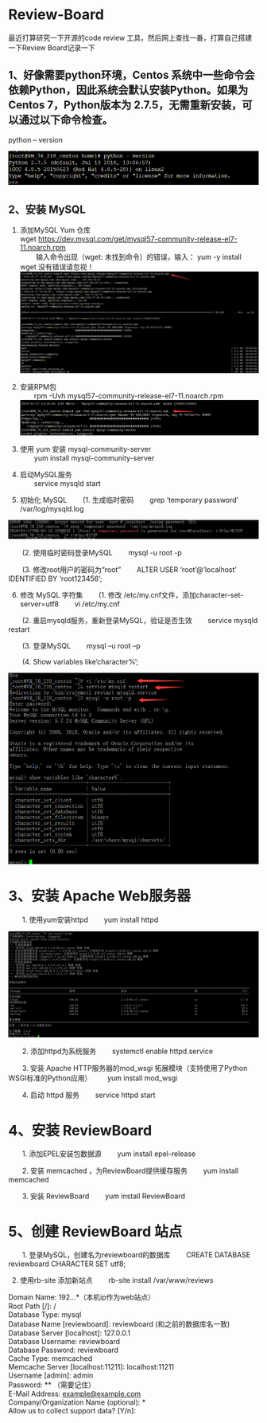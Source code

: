# Review-Board

最近打算研究一下开源的code review 工具，然后网上查找一番，打算自己搭建一下Review Board记录一下    

## 1、好像需要python环境，Centos 系统中一些命令会依赖Python，因此系统会默认安装Python。如果为Centos 7，Python版本为 2.7.5，无需重新安装，可以通过以下命令检查。    

python – version    

![Image 下载文件](https://github.com/liweiDiao/Review-Board/blob/master/images/1.png)    

## 2、安装 MySQL    

1. 添加MySQL Yum 仓库    
   wget https://dev.mysql.com/get/mysql57-community-release-el7-11.noarch.rpm     
   输入命令出现（wget: 未找到命令）的错误，输入：  yum -y install wget     没有错误请忽视！    
  ![Image 下载文件](https://github.com/liweiDiao/Review-Board/blob/master/images/2.png)    
  
2. 安装RPM包     
  rpm -Uvh mysql57-community-release-el7-11.noarch.rpm    
  ![Image 下载文件](https://github.com/liweiDiao/Review-Board/blob/master/images/3.png)  

3. 使用 yum 安装 mysql-community-server     
  yum install mysql-community-server    
  
4. 启动MySQL服务     
  service mysqld start    

5. 初始化 MySQL
  (1. 生成临时密码 
  grep ‘temporary password’ /var/log/mysqld.log
  
  ![Image 下载文件](https://github.com/liweiDiao/Review-Board/blob/master/images/4.png) 

  (2. 使用临时密码登录MySQL 
  mysql -u root -p

  (3. 修改root用户的密码为“root” 
  ALTER USER ‘root’@’localhost’ IDENTIFIED BY ‘root123456’;
  
6. 修改 MySQL 字符集
  (1. 修改 /etc/my.cnf文件，添加character-set-server=utf8 
  vi /etc/my.cnf

  (2. 重启mysqld服务，重新登录MySQL，验证是否生效 
  service mysqld restart

  (3. 登录MySQL 
  mysql –u root –p

  (4. Show variables like‘character%’;
  
  ![Image 下载文件](https://github.com/liweiDiao/Review-Board/blob/master/images/5.png) 
 
# 3、安装 Apache Web服务器
  1. 使用yum安装httpd 
  yum install httpd

![Image 下载文件](https://github.com/liweiDiao/Review-Board/blob/master/images/6.png) 

  2. 添加httpd为系统服务 
  systemctl enable httpd.service

  3. 安装 Apache HTTP服务器的mod_wsgi 拓展模块（支持使用了Python WSGI标准的Python应用） 
  yum install mod_wsgi

  4. 启动 httpd 服务 
  service httpd start
 
 # 4、安装 ReviewBoard
  1. 添加EPEL安装包数据源 
  yum install epel-release

  2. 安装 memcached ，为ReviewBoard提供缓存服务 
  yum install memcached

  3. 安装 ReviewBoard 
  yum install ReviewBoard
  
 # 5、创建 ReviewBoard 站点
  1. 登录MySQL，创建名为reviewboard的数据库 
  CREATE DATABASE reviewboard CHARACTER SET utf8;
  
  2. 使用rb-site 添加新站点 
  rb-site install /var/www/reviews
  
  Domain Name: 192.*.*.*（本机ip作为web站点）     
 Root Path [/]: /     
 Database Type: mysql     
 Database Name [reviewboard]: reviewboard (和之前的数据库名一致)     
 Database Server [localhost]: 127.0.0.1     
 Database Username: reviewboard     
 Database Password: reviewboard     
 Cache Type: memcached       
 Memcache Server [localhost:11211]: localhost:11211     
 Username [admin]: admin     
 Password: ** （需要记住）     
 E-Mail Address: example@example.com     
 Company/Organization Name (optional): *     
Allow us to collect support data? [Y/n]:    
 

 
  

